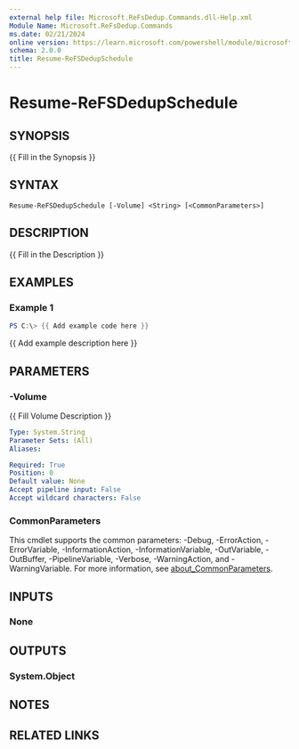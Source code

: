 ```yaml
---
external help file: Microsoft.ReFsDedup.Commands.dll-Help.xml
Module Name: Microsoft.ReFsDedup.Commands
ms.date: 02/21/2024
online version: https://learn.microsoft.com/powershell/module/microsoft.refsdedup.commands/resume-refsdedupschedule?view=windowsserver2025-ps&wt.mc_id=ps-gethelp
schema: 2.0.0
title: Resume-ReFSDedupSchedule
---
```


# Resume-ReFSDedupSchedule

## SYNOPSIS
{{ Fill in the Synopsis }}

## SYNTAX

```
Resume-ReFSDedupSchedule [-Volume] <String> [<CommonParameters>]
```

## DESCRIPTION
{{ Fill in the Description }}

## EXAMPLES

### Example 1
```powershell
PS C:\> {{ Add example code here }}
```

{{ Add example description here }}

## PARAMETERS

### -Volume
{{ Fill Volume Description }}

```yaml
Type: System.String
Parameter Sets: (All)
Aliases:

Required: True
Position: 0
Default value: None
Accept pipeline input: False
Accept wildcard characters: False
```

### CommonParameters
This cmdlet supports the common parameters: -Debug, -ErrorAction, -ErrorVariable, -InformationAction, -InformationVariable, -OutVariable, -OutBuffer, -PipelineVariable, -Verbose, -WarningAction, and -WarningVariable. For more information, see [about_CommonParameters](http://go.microsoft.com/fwlink/?LinkID=113216).

## INPUTS

### None

## OUTPUTS

### System.Object
## NOTES

## RELATED LINKS
